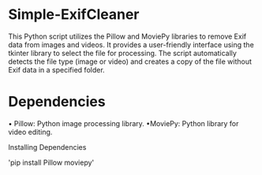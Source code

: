 # Simple-ExifCleaner

This Python script utilizes the Pillow and MoviePy libraries to remove Exif data from images and videos. It provides a user-friendly interface using the tkinter library to select the file for processing. The script automatically detects the file type (image or video) and creates a copy of the file without Exif data in a specified folder.

# Dependencies
• Pillow: Python image processing library.
•MoviePy: Python library for video editing.

Installing Dependencies

'pip install Pillow moviepy'
